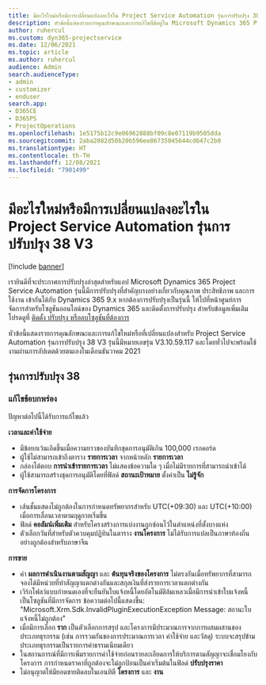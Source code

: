 ```yaml
---
title: มีอะไรใหม่หรือมีการเปลี่ยนแปลงอะไรใน Project Service Automation รุ่นการปรับปรุง 38 V3
description: หัวข้อนี้แสดงรายการคุณลักษณะและการแก้ไขที่มีอยู่ใน Microsoft Dynamics 365 Project Service Automation รุ่นการปรับปรุง 38, V3
author: ruhercul
ms.custom: dyn365-projectservice
ms.date: 12/06/2021
ms.topic: article
ms.author: ruhercul
audience: Admin
search.audienceType:
- admin
- customizer
- enduser
search.app:
- D365CE
- D365PS
- ProjectOperations
ms.openlocfilehash: 1e5175b12c9e06962888bf09c8e07119b9505dda
ms.sourcegitcommit: 2aba2082d50b20b596ee86735045644cd647c2b0
ms.translationtype: HT
ms.contentlocale: th-TH
ms.lasthandoff: 12/08/2021
ms.locfileid: "7901499"
---
```

# <a name="whats-new-or-changed-in-project-service-automation-update-release-38-v3"></a>มีอะไรใหม่หรือมีการเปลี่ยนแปลงอะไรใน Project Service Automation รุ่นการปรับปรุง 38 V3

[!include [banner](../includes/psa-now-project-operations.md)]

เรายินดีที่จะประกาศการปรับปรุงล่าสุดสำหรับแอป Microsoft Dynamics 365 Project Service Automation รุ่นนี้มีการปรับปรุงที่สำคัญบางอย่างเกี่ยวกับคุณภาพ ประสิทธิภาพ และการใช้งาน เข้ากันได้กับ Dynamics 365 9.x หากต้องการปรับปรุงเป็นรุ่นนี้ ให้ไปที่หน้าศูนย์การจัดการสำหรับโซลูชันออนไลน์ของ Dynamics 365 และติดตั้งการปรับปรุง สำหรับข้อมูลเพิ่มเติม โปรดดูที่ [ติดตั้ง ปรับปรุง หรือลบโซลูชันที่ต้องการ](/power-platform/admin/install-remove-preferred-solution)

หัวข้อนี้แสดงรายการคุณลักษณะและการแก้ไขใหม่หรือที่เปลี่ยนแปลงสำหรับ Project Service Automation รุ่นการปรับปรุง 38 V3 รุ่นนี้มีหมายเลขรุ่น V3.10.59.117 และโดยทั่วไปจะพร้อมใช้งานผ่านการอัปเดตด้วยตนเองในเดือนธันวาคม 2021

## <a name="update-release-38"></a>รุ่นการปรับปรุง 38

### <a name="bug-fixes"></a>แก้ไขข้อบกพร่อง

ปัญหาต่อไปนี้ได้รับการแก้ไขแล้ว

**เวลาและค่าใช้จ่าย**

- มีข้อยกเว้นเกิดขึ้นเมื่อความยาวของบันทึกชุดการอนุมัติเกิน 100,000 เรกคอร์ด
- ผู้ใช้ไม่สามารถเข้าถึงตาราง **รายการเวลา** จากหน้าหลัก **รายการเวลา**
- กล่องโต้ตอบ **การนำเข้ารายการเวลา** ไม่แสดงข้อความใด ๆ เมื่อไม่มีรายการที่สามารถนำเข้าได้
- ผู้ใช้สามารถสร้างชุดการอนุมัติโดยที่ฟิลด์ **สถานะเป้าหมาย** ตั้งค่าเป็น **ไม่รู้จัก**

**การจัดการโครงการ**

- เส้นชั้นแสดงไม่ถูกต้องในการกำหนดทรัพยากรสำหรับ UTC(+09:30) และ UTC(+10:00) เมื่อการเลื่อนเวลาตามฤดูกาลเริ่มขึ้น
- ฟิลด์ **คอลัมน์เพิ่มเติม** สำหรับโครงสร้างการแบ่งงานถูกซ่อนไว้ในตำแหน่งที่ตั้งบางแห่ง
- ตัวเลือกวันที่สำหรับตัวควบคุมปฏิทินในตาราง **งานโครงการ** ไม่ได้รับการแปลเป็นภาษาท้องถิ่นอย่างถูกต้องสำหรับภาษาจีน

**การขาย**

- ค่า **ผลการดำเนินงานตามสัญญา** และ **ต้นทุนจริงของโครงการ** ไม่ตรงกันเมื่อทรัพยากรที่สามารถจองได้มีหน่วยที่ทำสัญญาแตกต่างกันและสกุลเงินที่ส่งรายการเวลาแตกต่างกัน
- เวิร์กโฟลว์แบบกำหนดเองที่จะยืนยันใบแจ้งหนี้โดยอัตโนมัติล้มเหลวเมื่อมีการนำเข้าใบแจ้งหนี้เป็นโซลูชันที่มีการจัดการ ข้อความต่อไปนี้แสดงขึ้น: "Microsoft.Xrm.Sdk.InvalidPluginExecutionException Message: สถานะใบแจ้งหนี้ไม่ถูกต้อง"
- เมื่อมีการเลือก **ราก** เป็นตัวเลือกการสรุป และโครงการมีประมาณการจากการผสมผสานของประเภทธุรกรรม (เช่น การรวมกันของการประมาณการเวลา ค่าใช้จ่าย และวัสดุ) ระบบจะสรุปข้ามประเภทธุรกรรมเป็นรายการค่าธรรมเนียมเดียว
- ในสถานการณ์ที่มีการเพิ่มรายการค่าใช้จ่ายก่อนรายละเอียดการให้บริการตามสัญญาจะเชื่อมโยงกับโครงการ การกำหนดราคาที่ถูกต้องจะไม่ถูกป้อนเป็นค่าเริ่มต้นในฟิลด์ **ปรับปรุงราคา**
- ไม่อนุญาตให้มียอดขายติดลบในเอนทิตี **โครงการ** และ **งาน**
